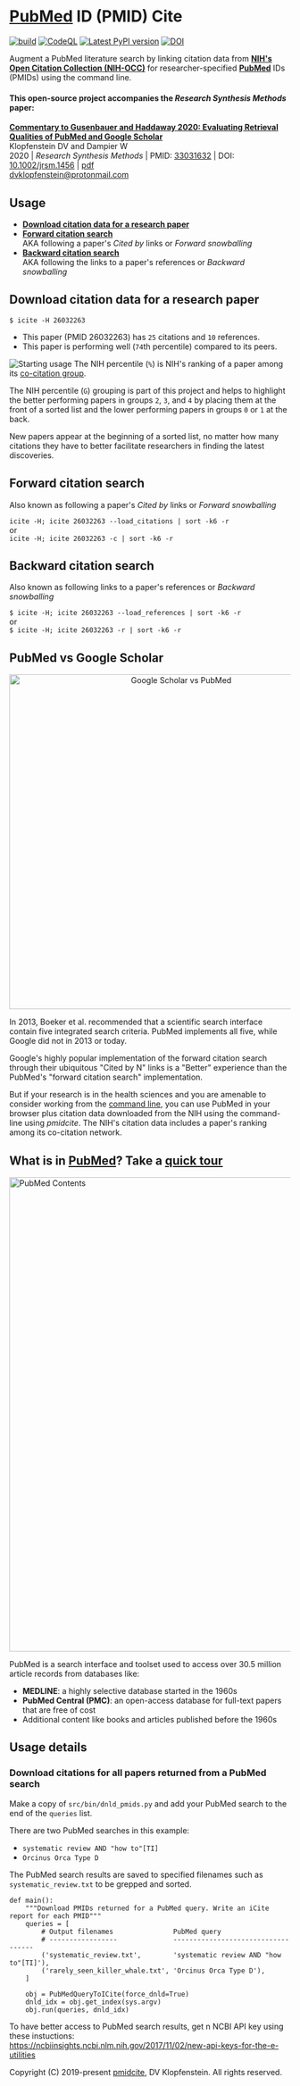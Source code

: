 # [**PubMed**](https://pubmed.ncbi.nlm.nih.gov) **ID (PMID) Cite**

[![build](https://github.com/dvklopfenstein/pmidcite/actions/workflows/build.yml/badge.svg)](https://github.com/dvklopfenstein/pmidcite/actions/workflows/build.yml)
[![CodeQL](https://github.com/dvklopfenstein/pmidcite/actions/workflows/codeql-analysis.yml/badge.svg)](https://github.com/dvklopfenstein/pmidcite/actions/workflows/codeql-analysis.yml)
[![Latest PyPI version](https://img.shields.io/pypi/v/pmidcite.svg)](https://pypi.org/project/pmidcite/)
[![DOI](https://zenodo.org/badge/DOI/10.5281/zenodo.5172712.svg)](https://doi.org/10.5281/zenodo.5172712)

Augment a PubMed literature search by linking 
citation data from [**NIH's Open Citation Collection (NIH-OCC)**](https://icite.od.nih.gov)
for researcher-specified [**PubMed**](https://pubmed.ncbi.nlm.nih.gov) IDs (PMIDs)
using the command line.

#### This open-source project accompanies the *Research Synthesis Methods* paper:    
[**Commentary to Gusenbauer and Haddaway 2020: Evaluating Retrieval Qualities of PubMed and Google Scholar**](http://dx.doi.org/10.1002/jrsm.1456)    
Klopfenstein DV and Dampier W    
2020 | _Research Synthesis Methods_ | PMID: [33031632](https://pubmed.ncbi.nlm.nih.gov/33031632/) | DOI: [10.1002/jrsm.1456](http://dx.doi.org/10.1002/jrsm.1456) | [pdf](/doc/paper/JRSM_1456_iCite_main.pdf)    
dvklopfenstein@protonmail.com    

## Usage
* [**Download citation data for a research paper**](https://github.com/dvklopfenstein/pmidcite#download-citation-data-for-a-research-paper)
* [**Forward citation search**](https://github.com/dvklopfenstein/pmidcite#forward-citation-search)    
  AKA following a paper's *Cited by* links or *Forward snowballing*
* [**Backward citation search**](https://github.com/dvklopfenstein/pmidcite#backward-citation-search)    
  AKA following the links to a paper's references or *Backward snowballing*

## Download citation data for a research paper
```$ icite -H 26032263```    
* This paper (PMID 26032263) has `25` citations and `10` references.    
* This paper is performing well (`74`th percentile) compared to its peers.    
    
![Starting usage](images/pmidcite0.png)
The NIH percentile (`%`) is NIH's ranking of a paper among its [co-citation group](https://icite.od.nih.gov/user_guide?page_id=ug_overview).

The NIH percentile (`G`) grouping is part of this project and helps to
highlight the better performing papers in groups `2`, `3`, and `4` by
placing them at the front of a sorted list and the
lower performing papers in groups `0` or `1` at the back.

New papers appear at the beginning of a sorted list,
no matter how many citations they have to
better facilitate researchers in finding the latest discoveries.

## Forward citation search
Also known as following a paper's *Cited by* links or *Forward snowballing*    

```icite -H; icite 26032263 --load_citations | sort -k6 -r```    
or    
```icite -H; icite 26032263 -c | sort -k6 -r```    

## Backward citation search
Also known as following links to a paper's references or *Backward snowballing*    

```$ icite -H; icite 26032263 --load_references | sort -k6 -r```    
or    
```$ icite -H; icite 26032263 -r | sort -k6 -r```     

## PubMed vs Google Scholar
<p align="center">
<img src="images/Search_Features_GS_v_PubMed.png" alt="Google Scholar vs PubMed" width="600"/>
</p>

In 2013, Boeker et al. recommended that a scientific search interface contain five integrated search criteria. 
PubMed implements all five, while Google did not in 2013 or today.

Google's highly popular implementation of the forward citation search through their ubiquitous "Cited by N" links
is a "Better" experience than the PubMed's "forward citation search" implementation.

But if your research is in the health sciences and
you are amenable to consider working from the [command line](#command-line-interface-cli),
you can use PubMed in your browser plus
citation data downloaded from the NIH using the command-line  using *pmidcite*.
The NIH's citation data includes a paper's ranking among its co-citation network.


## What is in [**PubMed**](https://pubmed.ncbi.nlm.nih.gov)?  Take a [**quick tour**](https://www.nlm.nih.gov/pubs/techbull/ma20/brief/ma20_pubmed_essentials.html)
<img src="images/pubmed_content_2020_01_10.png" alt="PubMed Contents" width="850"/>

PubMed is a search interface and toolset used to access over 30.5 million article records from databases like:
* **MEDLINE**: a highly selective database started in the 1960s
* **PubMed Central (PMC)**: an open-access database for full-text papers that are free of cost
* Additional content like books and articles published before the 1960s

## Usage details

### Download citations for all papers returned from a PubMed search
Make a copy of `src/bin/dnld_pmids.py` and add your PubMed search to the end of the `queries` list.

There are two PubMed searches in this example:
  * `systematic review AND "how to"[TI]`
  * `Orcinus Orca Type D`

The PubMed search results are saved to specified filenames such as `systematic_review.txt` to be grepped and sorted.
```
def main():
    """Download PMIDs returned for a PubMed query. Write an iCite report for each PMID"""
    queries = [
        # Output filenames               PubMed query
        # -----------------              -----------------------------------
        ('systematic_review.txt',        'systematic review AND "how to"[TI]'),
        ('rarely_seen_killer_whale.txt', 'Orcinus Orca Type D'),
    ]

    obj = PubMedQueryToICite(force_dnld=True)
    dnld_idx = obj.get_index(sys.argv)
    obj.run(queries, dnld_idx)
```

To have better access to PubMed search results, 
get n NCBI API key using these instuctions:    
https://ncbiinsights.ncbi.nlm.nih.gov/2017/11/02/new-api-keys-for-the-e-utilities


Copyright (C) 2019-present [pmidcite](https://dvklopfenstein.github.io/pmidcite/), DV Klopfenstein. All rights reserved.

<!--
  Title: PubMed ID (PMID) Cite
  Description: Augment your PubMed literature search with forward/backward citation chaining (snowballing) using NIH citation data
  Author: dvklopfenstein
  -->
<meta name='keywords' content='pubmed2cite, citation count, CitedBy, PubMed, PMID, forward citation, backward citation, forward snowball, backward snowball, literature review, citation downloader'>
